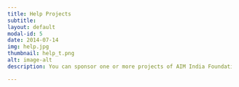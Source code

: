 ```yaml
---
title: Help Projects
subtitle: 
layout: default
modal-id: 5
date: 2014-07-14
img: help.jpg
thumbnail: help_t.png
alt: image-alt
description: You can sponsor one or more projects of AIM India Foundation making a regular / onetime payment.

---
```

